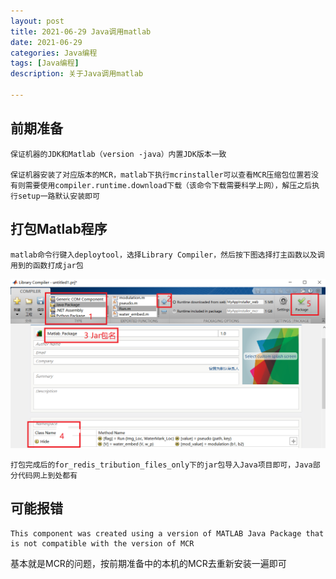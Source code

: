 ```yaml
---
layout: post
title: 2021-06-29 Java调用matlab
date: 2021-06-29
categories: Java编程
tags: [Java编程]
description: 关于Java调用matlab

---  
```


## 前期准备 
	保证机器的JDK和Matlab（version -java）内置JDK版本一致 

	保证机器安装了对应版本的MCR，matlab下执行mcrinstaller可以查看MCR压缩包位置若没有则需要使用compiler.runtime.download下载（该命令下载需要科学上网），解压之后执行setup一路默认安装即可 

## 打包Matlab程序 
	matlab命令行键入deploytool，选择Library Compiler，然后按下图选择打主函数以及调用到的函数打成jar包
 
![0](https://raw.githubusercontent.com/Aoion/Aoion.github.io/master/_posts/image/2021-06-29/0.png) 

	打包完成后的for_redis_tribution_files_only下的jar包导入Java项目即可，Java部分代码网上到处都有 

## 可能报错 
	This component was created using a version of MATLAB Java Package that is not compatible with the version of MCR  

基本就是MCR的问题，按前期准备中的本机的MCR去重新安装一遍即可


	


